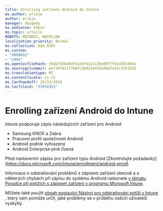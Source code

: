 ```yaml
---
title: Enrolling zařízení Android do Intune
ms.author: erikje
author: erikje
manager: dougeby
ms.audience: Admin
ms.topic: article
ROBOTS: NOINDEX, NOFOLLOW
localization_priority: Normal
ms.collection: Adm_O365
ms.custom:
- "9000652"
- "2494"
ms.openlocfilehash: fdab7958e0dfea34fd1e113be09fff4cd3019401
ms.sourcegitcommit: ee719f011f766fc20d23e935e98d7e33c326183b
ms.translationtype: MT
ms.contentlocale: cs-CZ
ms.lasthandoff: 10/24/2019
ms.locfileid: "37654353"
---
```

# <a name="enrolling-android-devices-into-intune"></a>Enrolling zařízení Android do Intune

Intune podporuje zápis následujících zařízení pro Android:
- Samsung KNOX a Zebra
- Pracovní profil společnosti Android
- Android podnik vyhrazený
- Android Enterprise plně řízená

Před nastavením zápisu pro zařízení typu Android [Zkontrolujte požadavky] (https://docs.microsoft.com/intune/enrollment/android-enroll.

Informace o odstraňování problémů s zápisem zařízení obecně a o některých chybách při zápisu do systému Android naleznete [v tématu Poradce při potížích s zápisem zařízení v programu Microsoft Intune](https://docs.microsoft.com/intune/enrollment/troubleshoot-device-enrollment-in-intune).

Můžete také použít [obsah popisující Nástroj pro odstraňování potíží v Intune](https://docs.microsoft.com/intune/fundamentals/help-desk-operators) , který vám pomůže určit, jaké problémy se v průběhu vašich uživatelů vyskytly.





